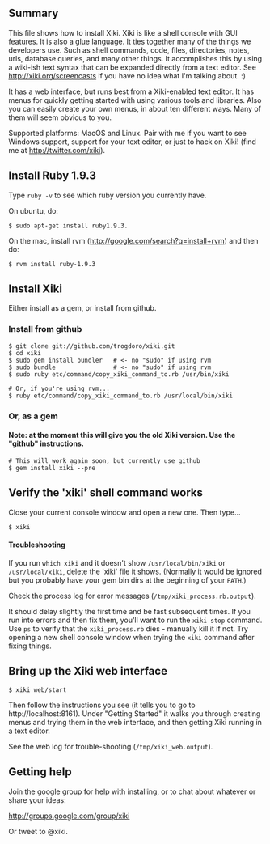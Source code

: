 ## Summary

This file shows how to install Xiki.  Xiki is like a shell console with GUI features.  It is also a glue language.  It ties together many of the things we developers use.  Such as shell commands, code, files, directories, notes, urls, database queries, and many other things.  It accomplishes this by using a wiki-ish text syntax that can be expanded directly from a text editor.  See http://xiki.org/screencasts if you have no idea what I'm talking about. :)

It has a web interface, but runs best from a Xiki-enabled text editor.  It has menus for quickly getting started with using various tools and libraries.  Also you can easily create your own menus, in about ten different ways.  Many of them will seem obvious to you.

Supported platforms: MacOS and Linux.  Pair with me if you want to see Windows support, support for your text editor, or just to hack on Xiki! (find me at http://twitter.com/xiki).

## Install Ruby 1.9.3

Type `ruby -v` to see which ruby version you currently have.

On ubuntu, do:

    $ sudo apt-get install ruby1.9.3.

On the mac, install rvm (http://google.com/search?q=install+rvm) and then do:

    $ rvm install ruby-1.9.3

## Install Xiki

Either install as a gem, or install from github.

### Install from github

    $ git clone git://github.com/trogdoro/xiki.git
    $ cd xiki
    $ sudo gem install bundler   # <- no "sudo" if using rvm
    $ sudo bundle                # <- no "sudo" if using rvm
    $ sudo ruby etc/command/copy_xiki_command_to.rb /usr/bin/xiki

    # Or, if you're using rvm...
    $ ruby etc/command/copy_xiki_command_to.rb /usr/local/bin/xiki

### Or, as a gem

#### Note: at the moment this will give you the old Xiki version.  Use the "github" instructions.

    # This will work again soon, but currently use github
    $ gem install xiki --pre

## Verify the 'xiki' shell command works

Close your current console window and open a new one.  Then type...

    $ xiki

#### Troubleshooting

If you run `which xiki` and it doesn't show
`/usr/local/bin/xiki` or `/usr/local/xiki`, delete the 'xiki' file it
shows.  (Normally it would be ignored but you probably have your gem
bin dirs at the beginning of your `PATH`.)

Check the process log for error messages
(`/tmp/xiki_process.rb.output`).

It should delay slightly the first time and be fast subsequent times.
If you run into errors and then fix them, you'll want to run the `xiki
stop` command.  Use `ps` to verify that the `xiki_process.rb` dies -
manually kill it if not.  Try opening a new shell console window when
trying the `xiki` command after fixing things.

## Bring up the Xiki web interface

    $ xiki web/start

Then follow the instructions you see (it tells you to go to http://localhost:8161).  Under "Getting Started" it walks you through creating menus and trying them in the web interface, and then getting Xiki running in a text editor.

See the web log for trouble-shooting (`/tmp/xiki_web.output`).

## Getting help

Join the google group for help with installing, or to chat about
whatever or share your ideas:

http://groups.google.com/group/xiki

Or tweet to @xiki.
